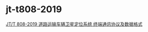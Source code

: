 # jt-t808-2019

[JT/T 808-2019 道路运输车辆卫星定位系统 终端通讯协议及数据格式](http://std.samr.gov.cn/hb/search/stdHBDetailed?id=8BA44B290670580DE05397BE0A0A19EE)